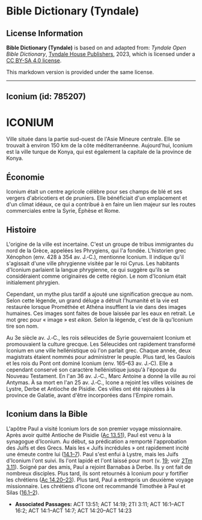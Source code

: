 # Bible Dictionary (Tyndale)

## License Information

**Bible Dictionary (Tyndale)** is based on and adapted from: _Tyndale Open Bible Dictionary_, [Tyndale House Publishers](https://tyndaleopenresources.com/), 2023, which is licensed under a [CC BY-SA 4.0 license](https://creativecommons.org/licenses/by-sa/4.0/legalcode.en).

This markdown version is provided under the same license.



--------------------------------

## Iconium (id: 785207)

ICONIUM
=======

Ville située dans la partie sud\-ouest de l'Asie Mineure centrale. Elle se trouvait à environ 150 km de la côte méditerranéenne. Aujourd'hui, Iconium est la ville turque de Konya, qui est également la capitale de la province de Konya.

Économie
--------

Iconium était un centre agricole célèbre pour ses champs de blé et ses vergers d'abricotiers et de pruniers. Elle bénéficiait d'un emplacement et d'un climat idéaux, ce qui a contribué à en faire un lien majeur sur les routes commerciales entre la Syrie, Éphèse et Rome.

Histoire
--------

L'origine de la ville est incertaine. C'est un groupe de tribus immigrantes du nord de la Grèce, appelées les Phrygiens, qui l'a fondée. L'historien grec Xénophon (env. 428 à 354 av. J.‑C.), mentionne Iconium. Il indique qu'il s'agissait d'une ville phrygienne visitée par le roi Cyrus. Les habitants d'Iconium parlaient la langue phrygienne, ce qui suggère qu'ils se considéraient comme originaires de cette région. Le nom d'Iconium était initialement phrygien.

Cependant, un mythe plus tardif a ajouté une signification grecque au nom. Selon cette légende, un grand déluge a détruit l'humanité et la vie est restaurée lorsque Prométhée et Athéna insufflent la vie dans des images humaines. Ces images sont faites de boue laissée par les eaux en retrait. Le mot grec pour « image » est *eikon.* Selon la légende, c'est de là qu'Iconium tire son nom.

Au 3e siècle av. J.‑C., les rois séleucides de Syrie gouvernaient Iconium et promouvaient la culture grecque. Les Séleucides ont rapidement transformé Iconium en une ville hellénistique où l'on parlait grec. Chaque année, deux magistrats étaient nommés pour administrer le peuple. Plus tard, les Gaulois et les rois du Pont ont dominé Iconium (env. 165–63 av. J.‑C). Elle a cependant conservé son caractère hellénistique jusqu'à l'époque du Nouveau Testament. En l'an 36 av. J.‑C., Marc Antoine a donné la ville au roi Antymas. À sa mort en l'an 25 av. J.‑C., Icone a rejoint les villes voisines de Lystre, Derbe et Antioche de Pisidie. Ces villes ont été rajoutées à la province de Galatie, avant d'être incorporées dans l'Empire romain.

Iconium dans la Bible
---------------------

L'apôtre Paul a visité Iconium lors de son premier voyage missionnaire. Après avoir quitté Antioche de Pisidie ([Ac 13\.51](https://ref.ly/Acts13:51)), Paul est venu à la synagogue d'Iconium. Au début, sa prédication a remporté l'approbation des Juifs et des Grecs. Mais les « Juifs incrédules » ont rapidement incité une émeute contre lui ([14\.1–7](https://ref.ly/Acts14:1-Acts14:7)). Paul s'est enfui à Lystre, mais les Juifs d'Iconium l'ont suivi. Ils l'ont lapidé et l'ont laissé pour mort (v. [19](https://ref.ly/Acts14:19); voir [2Tm 3\.11](https://ref.ly/2Tim3:11)). Soigné par des amis, Paul a rejoint Barnabas à Derbe. Ils y ont fait de nombreux disciples. Plus tard, ils sont retournés à Iconium pour y fortifier les chrétiens ([Ac 14\.20–23](https://ref.ly/Acts14:20-Acts14:23)). Plus tard, Paul a entrepris un deuxième voyage missionnaire. Les chrétiens d'Icone ont recommandé Timothée à Paul et Silas ([16\.1–2](https://ref.ly/Acts16:1-Acts16:2)).

* **Associated Passages:** ACT 13:51; ACT 14:19; 2TI 3:11; ACT 16:1–ACT 16:2; ACT 14:1–ACT 14:7; ACT 14:20–ACT 14:23

